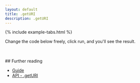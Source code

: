 ```yaml
---
layout: default
title: .getURI
description: .getURI
---
```


{% include example-tabs.html %}

Change the code below freely, click run, and you'll see the result.

<script src="https://embed.runkit.com"></script>
<div id="cbmuri"></div>
<script>var notebook = RunKit.createNotebook({
    element: document.getElementById("cbmuri"),
    title: 'getURI',
    preamble: "require('fix-esm').register(); const cbmApi = require('@cbmjs/cbm-api').default; const cbm = new cbmApi();",
    nodeVersion: "18",
    minHeight: "250px",
    //onLoad: (n) => n.evaluate(),
    source: "const result = cbm.getURI('(the) big !! dog?!');\nresult"
})</script>
<br><br>
## Further reading

- [Guide](./guide/)
- [API - .getURI](./api/helper/#getURI)
